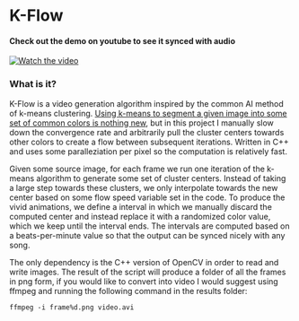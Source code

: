 # K-Flow

#### Check out the demo on youtube to see it synced with audio
[![Watch the video](https://img.youtube.com/vi/U6eLqZDPW7A/maxresdefault.jpg)](https://www.youtube.com/watch?v=U6eLqZDPW7A)

### What is it?

K-Flow is a video generation algorithm inspired by the common AI method of k-means clustering. [Using k-means to segment a given image into some set of common colors is nothing new](https://www.youtube.com/watch?v=yR7k19YBqiw), but in this project I manually slow down the convergence rate and arbitrarily pull the cluster centers towards other colors to create a flow between subsequent iterations. Written in C++ and uses some paralleziation per pixel so the computation is relatively fast.

Given some source image, for each frame we run one iteration of the k-means algorithm to generate some set of cluster centers. Instead of taking a large step towards these clusters, we only interpolate towards the new center based on some flow speed variable set in the code. To produce the vivid animations, we define a interval in which we manually discard the computed center and instead replace it with a randomized color value, which we keep until the interval ends. The intervals are computed based on a beats-per-minute value so that the output can be synced nicely with any song.

The only dependency is the C++ version of OpenCV in order to read and write images. The result of the script will produce a folder of all the frames in png form, if you would like to convert into video I would suggest using ffmpeg and running the following command in the results folder:
```
ffmpeg -i frame%d.png video.avi
```
